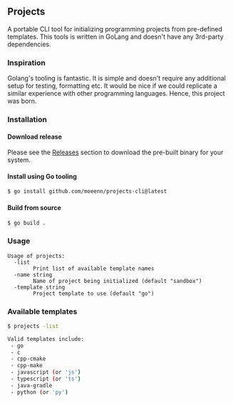 ## Projects
A portable CLI tool for initializing programming projects from pre-defined templates. This tools is written in GoLang and doesn't have any 3rd-party dependencies. 


### Inspiration
Golang's tooling is fantastic. It is simple and doesn't require any additional setup for testing, formatting etc. It would be nice if we could replicate a similar experience with other programming languages. Hence, this project was born.


### Installation

#### Download release

Please see the [Releases](https://github.com/moeenn/projects/releases) section to download the pre-built binary for your system.


#### Install using Go tooling 

```bash
$ go install github.com/moeenn/projects-cli@latest
```

#### Build from source

```bash
$ go build .
```


### Usage

```
Usage of projects:
  -list
    	Print list of available template names
  -name string
    	Name of project being initialized (default "sandbox")
  -template string
    	Project template to use (default "go")
```

### Available templates

```bash
$ projects -list

Valid templates include: 
 - go
 - c
 - cpp-cmake
 - cpp-make
 - javascript (or 'js')
 - typescript (or 'ts')
 - java-gradle
 - python (or 'py')
```